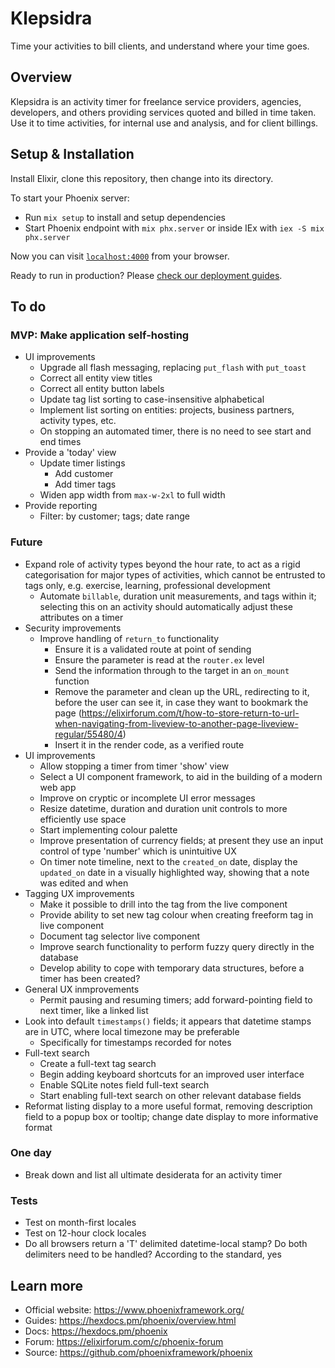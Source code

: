 # Klepsidra

Time your activities to bill clients, and understand where your time goes.

## Overview

Klepsidra is an activity timer for freelance service providers, agencies, developers, and others
providing services quoted and billed in time taken. Use it to time activities, for internal
use and analysis, and for client billings.

## Setup & Installation

Install Elixir, clone this repository, then change into its directory.

To start your Phoenix server:

  * Run `mix setup` to install and setup dependencies
  * Start Phoenix endpoint with `mix phx.server` or inside IEx with `iex -S mix phx.server`

Now you can visit [`localhost:4000`](http://localhost:4000) from your browser.

Ready to run in production? Please [check our deployment guides](https://hexdocs.pm/phoenix/deployment.html).

## To do

### MVP: Make application self-hosting

- UI improvements
  - Upgrade all flash messaging, replacing `put_flash` with `put_toast`
  - Correct all entity view titles
  - Correct all entity button labels
  - Update tag list sorting to case-insensitive alphabetical
  - Implement list sorting on entities: projects, business partners, activity types, etc.
  - On stopping an automated timer, there is no need to see start and end times
- Provide a 'today' view
  - Update timer listings
    - Add customer
    - Add timer tags
  - Widen app width from `max-w-2xl` to full width
- Provide reporting
  - Filter: by customer; tags; date range

### Future

- Expand role of activity types beyond the hour rate, to act as a rigid categorisation for major types of activities, which cannot be entrusted to tags only, e.g. exercise, learning, professional development
  - Automate `billable`, duration unit measurements, and tags within it; selecting this on an activity should automatically adjust these attributes on a timer
- Security improvements
  - Improve handling of `return_to` functionality
    - Ensure it is a validated route at point of sending
    - Ensure the parameter is read at the `router.ex` level
    - Send the information through to the target in an `on_mount` function
    - Remove the parameter and clean up the URL, redirecting to it, before the user can see it, in case they want to bookmark the page (https://elixirforum.com/t/how-to-store-return-to-url-when-navigating-from-liveview-to-another-page-liveview-regular/55480/4)
    - Insert it in the render code, as a verified route
- UI improvements
  - Allow stopping a timer from timer 'show' view
  - Select a UI component framework, to aid in the building of a modern web app
  - Improve on cryptic or incomplete UI error messages
  - Resize datetime, duration and duration unit controls to more efficiently use space
  - Start implementing colour palette
  - Improve presentation of currency fields; at present they use an input control of type 'number' which is unintuitive UX
  - On timer note timeline, next to the `created_on` date, display the `updated_on` date in a visually highlighted way, showing that a note was edited and when
- Tagging UX improvements
  - Make it possible to drill into the tag from the live component
  - Provide ability to set new tag colour when creating freeform tag in live component
  - Document tag selector live component
  - Improve search functionality to perform fuzzy query directly in the database
  - Develop ability to cope with temporary data structures, before a timer has been created?
- General UX inmprovements
  - Permit pausing and resuming timers; add forward-pointing field to next timer, like a linked list
- Look into default `timestamps()` fields; it appears that datetime stamps are in UTC, where local timezone may be preferable
  - Specifically for timestamps recorded for notes
- Full-text search
  - Create a full-text tag search
  - Begin adding keyboard shortcuts for an improved user interface
  - Enable SQLite notes field full-text search
  - Start enabling full-text search on other relevant database fields
- Reformat listing display to a more useful format, removing description field to a popup box or tooltip; change date display to more informative format

### One day

- Break down and list all ultimate desiderata for an activity timer

### Tests

- Test on month-first locales
- Test on 12-hour clock locales
- Do all browsers return a 'T' delimited datetime-local stamp? Do both delimiters need to be handled? According to the standard, yes

## Learn more

  * Official website: https://www.phoenixframework.org/
  * Guides: https://hexdocs.pm/phoenix/overview.html
  * Docs: https://hexdocs.pm/phoenix
  * Forum: https://elixirforum.com/c/phoenix-forum
  * Source: https://github.com/phoenixframework/phoenix
